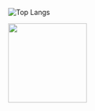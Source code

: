 
![Top Langs](https://github-readme-stats-git-masterrstaa-rickstaa.vercel.app/api/top-langs/?username=BeatrisIlieve&theme=dracula)

  <img height="160" src="https://github-readme-stats-git-masterrstaa-rickstaa.vercel.app/api/top-langs/?username=BeatrisIlieve&layout=compact&bg_color=09131B&hide_border=true" />
